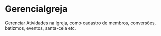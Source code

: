 # GerenciaIgreja
Gerenciar Atividades na Igreja, como cadastro de membros, conversões, batizmos, eventos, santa-ceia etc.
